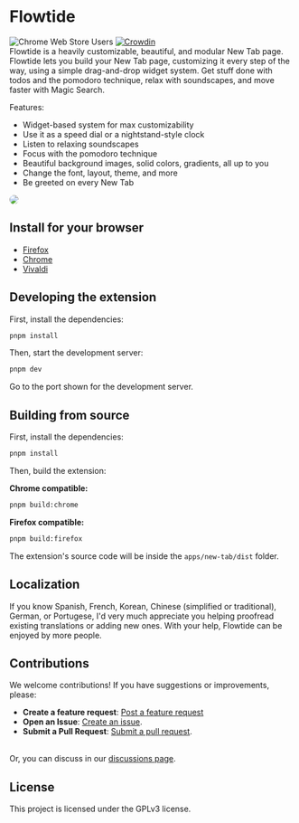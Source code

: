 # Flowtide
<div 
<a href="https://chromewebstore.google.com/detail/flowtide-beautiful-new-ta/fpdjjjmglibdjocjpcchgkbakeelaghm"><img alt="Chrome Web Store Users" src="https://img.shields.io/chrome-web-store/users/fpdjjjmglibdjocjpcchgkbakeelaghm?color=red"></a> <a href="https://crowdin.com/project/flowtide"><img src="https://badges.crowdin.net/flowtide/localized.svg" alt="Crowdin"></a><br />
Flowtide is a heavily customizable, beautiful, and modular New Tab page. Flowtide lets you build your New Tab page, customizing it every step of the way, using a simple drag-and-drop widget system. Get stuff done with todos and the pomodoro technique, relax with soundscapes, and move faster with Magic Search.

Features:

- Widget-based system for max customizability
- Use it as a speed dial or a nightstand-style clock
- Listen to relaxing soundscapes
- Focus with the pomodoro technique
- Beautiful background images, solid colors, gradients, all up to you
- Change the font, layout, theme, and more
- Be greeted on every New Tab

<img src="https://github.com/user-attachments/assets/f47196ea-7c95-4ac4-ae19-8a894551c458" style="border-radius: 24px;">

## Install for your browser

- [Firefox](https://addons.mozilla.org/en-US/firefox/addon/flowtide-new-tab/)
- [Chrome](https://chromewebstore.google.com/detail/flowtide-beautiful-new-ta/fpdjjjmglibdjocjpcchgkbakeelaghm)
- [Vivaldi](https://docs.flowtide.app/install-guides/vivaldi)

## Developing the extension

First, install the dependencies:

```bash
pnpm install
```

Then, start the development server:

```bash
pnpm dev
```

Go to the port shown for the development server.

## Building from source

First, install the dependencies:

```bash
pnpm install
```

Then, build the extension:

**Chrome compatible:**

```bash
pnpm build:chrome
```

**Firefox compatible:**

```bash
pnpm build:firefox
```

The extension's source code will be inside the `apps/new-tab/dist` folder.

## Localization

If you know Spanish, French, Korean, Chinese (simplified or traditional), German, or Portugese, I'd very much appreciate you helping proofread existing translations or adding new ones. With your help, Flowtide can be enjoyed by more people.

## Contributions

We welcome contributions! If you have suggestions or improvements, please:

- **Create a feature request**: [Post a feature request](https://feedback.flowtide.app/feature-requests)
- **Open an Issue**: [Create an issue](https://github.com/Thingbomb/Flowtide/issues).
- **Submit a Pull Request**: [Submit a pull request](https://github.com/Thingbomb/Flowtide/pulls).<br/><br />

Or, you can discuss in our [discussions page](https://github.com/thingbomb/flowtide/discussions).

## License

This project is licensed under the GPLv3 license.

